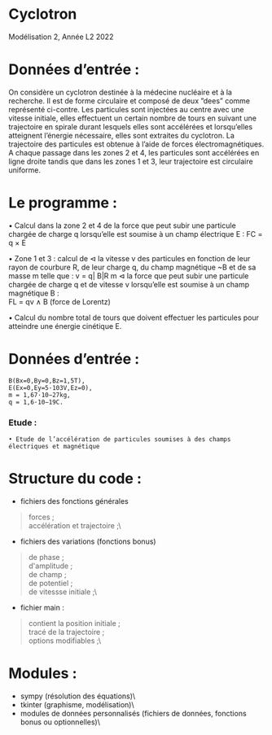 # Cyclotron
Modélisation 2, Année L2 2022


# Données d’entrée :
On considère un cyclotron destinée à la
médecine nucléaire et à la recherche. Il est
de forme circulaire et composé de deux
”dees” comme représenté ci-contre. Les
particules sont injectées au centre avec une
vitesse initiale, elles effectuent un certain
nombre de tours en suivant une trajectoire en spirale durant lesquels elles sont
accélérées et lorsqu’elles atteignent l’énergie
nécessaire, elles sont extraites du cyclotron.
La trajectoire des particules est obtenue à l’aide de forces électromagnétiques. A
chaque passage dans les zones 2 et 4, les particules sont accélérées en ligne droite
tandis que dans les zones 1 et 3, leur trajectoire est circulaire uniforme.
# Le programme :
• Calcul dans la zone 2 et 4 de la force que peut subir une particule
chargée de charge q lorsqu’elle est soumise à un champ électrique
E : FC = q × E

• Zone 1 et 3 : calcul de
  ⊲ la vitesse v des particules en fonction de leur rayon de courbure
R, de leur charge q, du champ magnétique ~B et de sa masse m telle
que : v = q| B|R
m
  ⊲ la force que peut subir une particule chargée de charge q et
de vitesse v lorsqu’elle est soumise à un champ magnétique B :\
FL = qv ∧ B (force de Lorentz)

• Calcul du nombre total de tours que doivent effectuer les particules pour atteindre une énergie cinétique E.
# Données d’entrée :
    B(Bx=0,By=0,Bz=1,5T),
    E(Ex=0,Ey=5·103V,Ez=0),
    m = 1,67·10−27kg,
    q = 1,6·10−19C.

### Etude :
    • Etude de l’accélération de particules soumises à des champs électriques et magnétique
    
# Structure du code :

- fichiers des fonctions générales
> forces ;\
> accélération et trajectoire ;\

- fichiers des variations (fonctions bonus)
> de phase ;\
> d'amplitude ;\
> de champ ;\
> de potentiel ;\
> de vitessse initiale ;\
- fichier main :
> contient la position initiale ;\
> tracé de la trajectoire ;\
> options modifiables ;\

# Modules :
- sympy (résolution des équations)\
- tkinter (graphisme, modélisation)\
- modules de données personnalisés (fichiers de données, fonctions bonus ou optionnelles)\
